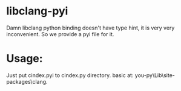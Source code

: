 # libclang-pyi
Damn libclang python binding doesn't have type hint, it is very very inconvenient.
So we provide a pyi file for it.

# Usage:
Just put cindex.pyi to cindex.py directory. basic at: you-py\Lib\site-packages\clang.